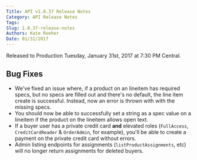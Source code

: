 ```yaml
---
Title: API v1.0.37 Release Notes
Category: API Release Notes
Tags: 
Slug: 1.0.37-release-notes
Authors: Kate Reeher
Date: 01/31/2017
---
```


Released to Production Tuesday, January 31st, 2017 at 7:30 PM Central. 

## Bug Fixes
- We've fixed an issue where, if a product on an lineitem has required specs, but no specs are filled out and there's no default, the line item create is successful. Instead, now an error is thrown with with the missing specs.
- You should now be able to successfully set a string as a spec value on a lineitem if the product on the lineitem allows open text.
- If a buyer user has a private credit card **and** elevated roles (`FullAccess`, `CreditCardReader` & `OrderAdmin`, for example), you'll be able to create a payment on the private credit card without errors.
- Admin listing endpoints for assignments (`listProductAssignments`, etc) will no longer return assignments for deleted buyers. 
